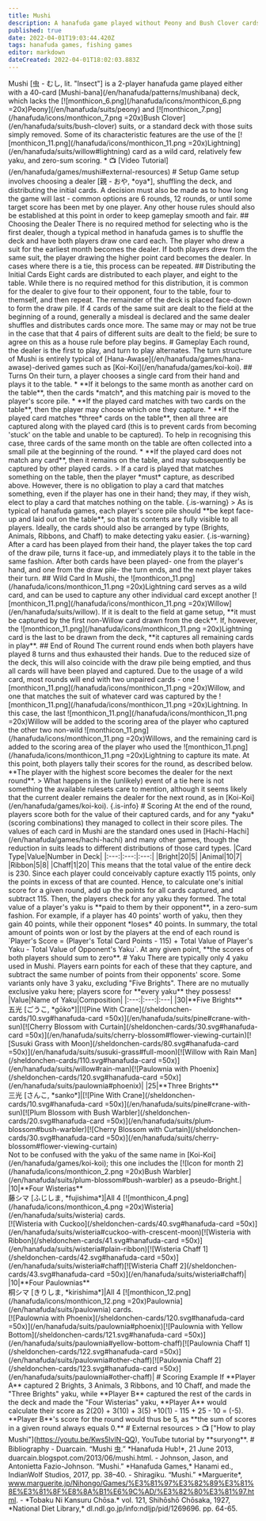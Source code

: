 ```yaml
---
title: Mushi
description: A hanafuda game played without Peony and Bush Clover cards
published: true
date: 2022-04-01T19:03:44.420Z
tags: hanafuda games, fishing games
editor: markdown
dateCreated: 2022-04-01T18:02:03.883Z
---
```


Mushi \[虫 - むし, lit. "Insect"\] is a 2-player hanafuda game played either with a 40-card \[Mushi-bana\](/en/hanafuda/patterns/mushibana) deck, which lacks the \[!\[monthicon\_6.png\](/hanafuda/icons/monthicon\_6.png =20x)Peony\](/en/hanafuda/suits/peony) and \[!\[monthicon\_7.png\](/hanafuda/icons/monthicon\_7.png =20x)Bush Clover\](/en/hanafuda/suits/bush-clover) suits, or a standard deck with those suits simply removed. Some of its characteristic features are the use of the \[!\[monthicon\_11.png\](/hanafuda/icons/monthicon\_11.png =20x)Lightning\](/en/hanafuda/suits/willow#lightning) card as a wild card, relatively few yaku, and zero-sum scoring. \* 📺 \[Video Tutorial\](/en/hanafuda/games/mushi#external-resources) # Setup Game setup involves choosing a dealer \[親 - おや, \*oya\*\], shuffling the deck, and distributing the initial cards. A decision must also be made as to how long the game will last - common options are 6 rounds, 12 rounds, or until some target score has been met by one player. Any other house rules should also be established at this point in order to keep gameplay smooth and fair. ## Choosing the Dealer There is no required method for selecting who is the first dealer, though a typical method in hanafuda games is to shuffle the deck and have both players draw one card each. The player who drew a suit for the earliest month becomes the dealer. If both players drew from the same suit, the player drawing the higher point card becomes the dealer. In cases where there is a tie, this process can be repeated. ## Distributing the Initial Cards Eight cards are distributed to each player, and eight to the table. While there is no required method for this distribution, it is common for the dealer to give four to their opponent, four to the table, four to themself, and then repeat. The remainder of the deck is placed face-down to form the draw pile. If 4 cards of the same suit are dealt to the field at the beginning of a round, generally a misdeal is declared and the same dealer shuffles and distributes cards once more. The same may or may not be true in the case that that 4 pairs of different suits are dealt to the field; be sure to agree on this as a house rule before play begins. # Gameplay Each round, the dealer is the first to play, and turn to play alternates. The turn structure of Mushi is entirely typical of \[Hana-Awase\](/en/hanafuda/games/hana-awase)-derived games such as \[Koi-Koi\](/en/hanafuda/games/koi-koi). ## Turns On their turn, a player chooses a single card from their hand and plays it to the table. \* \*\*If it belongs to the same month as another card on the table\*\*, then the cards \*match\*, and this matching pair is moved to the player's score pile. \* \*\*If the played card matches with two cards on the table\*\*, then the player may choose which one they capture. \* \*\*If the played card matches \*three\* cards on the table\*\*, then all three are captured along with the played card (this is to prevent cards from becoming 'stuck' on the table and unable to be captured). To help in recognising this case, three cards of the same month on the table are often collected into a small pile at the beginning of the round. \* \*\*If the played card does not match any card\*\*, then it remains on the table, and may subsequently be captured by other played cards. > If a card is played that matches something on the table, then the player \*must\* capture, as described above. However, there is no obligation to play a card that matches something, even if the player has one in their hand; they may, if they wish, elect to play a card that matches nothing on the table. {.is-warning} > As is typical of hanafuda games, each player's score pile should \*\*be kept face-up and laid out on the table\*\*, so that its contents are fully visible to all players. Ideally, the cards should also be arranged by type (Brights, Animals, Ribbons, and Chaff) to make detecting yaku easier. {.is-warning} After a card has been played from their hand, the player takes the top card of the draw pile, turns it face-up, and immediately plays it to the table in the same fashion. After both cards have been played- one from the player's hand, and one from the draw pile- the turn ends, and the next player takes their turn. ## Wild Card In Mushi, the !\[monthicon\_11.png\](/hanafuda/icons/monthicon\_11.png =20x)Lightning card serves as a wild card, and can be used to capture any other individual card except another \[!\[monthicon\_11.png\](/hanafuda/icons/monthicon\_11.png =20x)Willow\](/en/hanafuda/suits/willow). If it is dealt to the field at game setup, \*\*it must be captured by the first non-Willow card drawn from the deck\*\*. If, however, the !\[monthicon\_11.png\](/hanafuda/icons/monthicon\_11.png =20x)Lightning card is the last to be drawn from the deck, \*\*it captures all remaining cards in play\*\*. ## End of Round The current round ends when both players have played 8 turns and thus exhausted their hands. Due to the reduced size of the deck, this will also coincide with the draw pile being emptied, and thus all cards will have been played and captured. Due to the usage of a wild card, most rounds will end with two unpaired cards - one !\[monthicon\_11.png\](/hanafuda/icons/monthicon\_11.png =20x)Willow, and one that matches the suit of whatever card was captured by the !\[monthicon\_11.png\](/hanafuda/icons/monthicon\_11.png =20x)Lightning. In this case, the last !\[monthicon\_11.png\](/hanafuda/icons/monthicon\_11.png =20x)Willow will be added to the scoring area of the player who captured the other two non-wild !\[monthicon\_11.png\](/hanafuda/icons/monthicon\_11.png =20x)Willows, and the remaining card is added to the scoring area of the player who used the !\[monthicon\_11.png\](/hanafuda/icons/monthicon\_11.png =20x)Lightning to capture its mate. At this point, both players tally their scores for the round, as described below. \*\*The player with the highest score becomes the dealer for the next round\*\*. > What happens in the (unlikely) event of a tie here is not something the available rulesets care to mention, although it seems likely that the current dealer remains the dealer for the next round, as in \[Koi-Koi\](/en/hanafuda/games/koi-koi). {.is-info} # Scoring At the end of the round, players score both for the value of their captured cards, and for any \*yaku\* (scoring combinations) they managed to collect in their score piles. The values of each card in Mushi are the standard ones used in \[Hachi-Hachi\](/en/hanafuda/games/hachi-hachi) and many other games, though the reduction in suits leads to different distributions of those card types. |Card Type|Value|Number in Deck| |:---:|:---:|:---:| |Bright|20|5| |Animal|10|7| |Ribbon|5|8| |Chaff|1|20| This means that the total value of the entire deck is 230. Since each player could conceivably capture exactly 115 points, only the points in excess of that are counted. Hence, to calculate one's initial score for a given round, add up the points for all cards captured, and subtract 115. Then, the players check for any yaku they formed. The total value of a player's yaku is \*\*paid to them by their opponent\*\*, in a zero-sum fashion. For example, if a player has 40 points' worth of yaku, then they gain 40 points, while their opponent \*loses\* 40 points. In summary, the total amount of points won or lost by the players at the end of each round is \`Player's Score = (Player's Total Card Points - 115) + Total Value of Player's Yaku - Total Value of Opponent's Yaku\`. At any given point, \*\*the scores of both players should sum to zero\*\*. # Yaku There are typically only 4 yaku used in Mushi. Players earn points for each of these that they capture, and subtract the same number of points from their opponents' score. Some variants only have 3 yaku, excluding "Five Brights". There are no mutually exclusive yaku here; players score for \*\*every yaku\*\* they possess! |Value|Name of Yaku|Composition| |:---:|:---:|:---| |30|\*\*Five Brights\*\*  
五光 \[ごうこ, \*gōko\*\]|\[!\[Pine With Crane\](/sheldonchen-cards/10.svg#hanafuda-card =50x)\](/en/hanafuda/suits/pine#crane-with-sun)\[!\[Cherry Blossom with Curtain\](/sheldonchen-cards/30.svg#hanafuda-card =50x)\](/en/hanafuda/suits/cherry-blossom#flower-viewing-curtain)\[!\[Susuki Grass with Moon\](/sheldonchen-cards/80.svg#hanafuda-card =50x)\](/en/hanafuda/suits/susuki-grass#full-moon)\[!\[Willow with Rain Man\](/sheldonchen-cards/110.svg#hanafuda-card =50x)\](/en/hanafuda/suits/willow#rain-man)\[!\[Paulownia with Phoenix\](/sheldonchen-cards/120.svg#hanafuda-card =50x)\](/en/hanafuda/suits/paulownia#phoenix)| |25|\*\*Three Brights\*\*  
三光 \[さんこ, \*sanko\*\]|\[!\[Pine With Crane\](/sheldonchen-cards/10.svg#hanafuda-card =50x)\](/en/hanafuda/suits/pine#crane-with-sun)\[!\[Plum Blossom with Bush Warbler\](/sheldonchen-cards/20.svg#hanafuda-card =50x)\](/en/hanafuda/suits/plum-blossom#bush-warbler)\[!\[Cherry Blossom with Curtain\](/sheldonchen-cards/30.svg#hanafuda-card =50x)\](/en/hanafuda/suits/cherry-blossom#flower-viewing-curtain)  
Not to be confused with the yaku of the same name in \[Koi-Koi\](/en/hanafuda/games/koi-koi); this one includes the \[!\[Icon for month 2\](/hanafuda/icons/monthicon\_2.png =20x)Bush Warbler\](/en/hanafuda/suits/plum-blossom#bush-warbler) as a pseudo-Bright.| |10|\*\*Four Wisterias\*\*  
藤シマ \[ふじしま, \*fujishima\*\]|All 4 \[!\[monthicon\_4.png\](/hanafuda/icons/monthicon\_4.png =20x)Wisteria\](/en/hanafuda/suits/wisteria) cards.  
\[!\[Wisteria with Cuckoo\](/sheldonchen-cards/40.svg#hanafuda-card =50x)\](/en/hanafuda/suits/wisteria#cuckoo-with-crescent-moon)\[!\[Wisteria with Ribbon\](/sheldonchen-cards/41.svg#hanafuda-card =50x)\](/en/hanafuda/suits/wisteria#plain-ribbon)\[!\[Wisteria Chaff 1\](/sheldonchen-cards/42.svg#hanafuda-card =50x)\](/en/hanafuda/suits/wisteria#chaff)\[!\[Wisteria Chaff 2\](/sheldonchen-cards/43.svg#hanafuda-card =50x)\](/en/hanafuda/suits/wisteria#chaff)| |10|\*\*Four Paulownias\*\*  
桐シマ \[きりしま, \*kirishima\*\]|All 4 \[!\[monthicon\_12.png\](/hanafuda/icons/monthicon\_12.png =20x)Paulownia\](/en/hanafuda/suits/paulownia) cards.  
\[!\[Paulownia with Phoenix\](/sheldonchen-cards/120.svg#hanafuda-card =50x)\](/en/hanafuda/suits/paulownia#phoenix)\[!\[Paulownia with Yellow Bottom\](/sheldonchen-cards/121.svg#hanafuda-card =50x)\](/en/hanafuda/suits/paulownia#yellow-bottom-chaff)\[!\[Paulownia Chaff 1\](/sheldonchen-cards/122.svg#hanafuda-card =50x)\](/en/hanafuda/suits/paulownia#other-chaff)\[!\[Paulownia Chaff 2\](/sheldonchen-cards/123.svg#hanafuda-card =50x)\](/en/hanafuda/suits/paulownia#other-chaff)| # Scoring Example If \*\*Player A\*\* captured 2 Brights, 3 Animals, 3 Ribbons, and 10 Chaff, and made the "Three Brights" yaku, while \*\*Player B\*\* captured the rest of the cards in the deck and made the "Four Wisterias" yaku, \*\*Player A\*\* would calculate their score as 2(20) + 3(10) + 3(5) +10(1) - 115 + 25 - 10 = (-5). \*\*Player B\*\*'s score for the round would thus be 5, as \*\*the sum of scores in a given round always equals 0.\*\* # External resources > 📺 \["How to play Mushi"\](https://youtu.be/Kws5lvlN-QQ), YouTube tutorial by \*\*suryong\*\*. # Bibliography - Duarcain. “Mushi 虫.” \*Hanafuda Hub!\*, 21 June 2013, duarcain.blogspot.com/2013/06/mushi.html. - Johnson, Jason, and Antonietta Fazio-Johnson. “Mushi.” \*Hanafuda Games,\* Hanami ed., IndianWolf Studios, 2017, pp. 38–40. - Shiragiku. “Mushi.” \*Marguerite\*, www.marguerite.jp/Nihongo/Games/%E3%81%97%E3%82%89%E3%81%8E%E3%81%8F%E8%8A%B1%E6%9C%AD/%E3%82%80%E3%81%97.html. - \*Tobaku Ni Kansuru Chōsa.\* vol. 121, Shihōshō Chōsaka, 1927, \*National Diet Library,\* dl.ndl.go.jp/info:ndljp/pid/1269696. pp. 64-65.